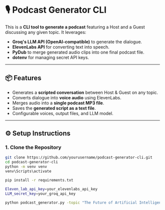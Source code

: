 # 🎙️ Podcast Generator CLI

This is a **CLI tool to generate a podcast** featuring a Host and a Guest discussing any given topic. It leverages:
- **Groq's LLM API (OpenAI-compatible)** to generate the dialogue.
- **ElevenLabs API** for converting text into speech.
- **PyDub** to merge generated audio clips into one final podcast file.
- **dotenv** for managing secret API keys.

---

## 📦 Features
- Generates a **scripted conversation** between Host & Guest on any topic.
- Converts dialogue into **voice audio** using ElevenLabs.
- Merges audio into a **single podcast MP3 file**.
- Saves the **generated script as a text file**.
- Configurable voices, output files, and LLM model.

---

## ⚙️ Setup Instructions

### 1. Clone the Repository
```bash
git clone https://github.com/yourusername/podcast-generator-cli.git
cd podcast-generator-cli
python -m venv venv
venv\Scripts\activate

pip install -r requirements.txt

Eleven_lab_api_key=your_elevenlabs_api_key
LLM_secret_key=your_groq_api_key

python podcast_generator.py -topic "The Future of Artificial Intelligence"
```
